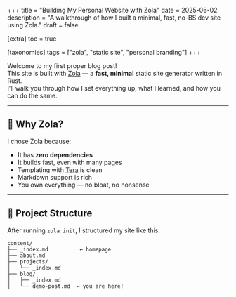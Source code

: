 +++
title = "Building My Personal Website with Zola"
date = 2025-06-02
description = "A walkthrough of how I built a minimal, fast, no-BS dev site using Zola."
draft = false

[extra]
toc = true

[taxonomies] 
tags = ["zola", "static site", "personal branding"]
+++

Welcome to my first proper blog post!  
This site is built with [Zola](https://www.getzola.org) — a **fast, minimal** static site generator written in Rust.  
I’ll walk you through how I set everything up, what I learned, and how you can do the same.

---

## 🚀 Why Zola?

I chose Zola because:

- It has **zero dependencies**
- It builds fast, even with many pages
- Templating with [Tera](https://tera.netlify.app/docs/) is clean
- Markdown support is rich
- You own everything — no bloat, no nonsense

---

## 📁 Project Structure

After running `zola init`, I structured my site like this:

```text
content/
├── _index.md          ← homepage
├── about.md
├── projects/
│   └── _index.md
├── blog/
│   ├── _index.md
│   └── demo-post.md  ← you are here!
```
